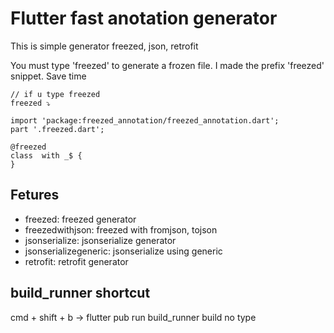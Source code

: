 # Flutter fast anotation generator

This is simple generator freezed, json, retrofit

You must type 'freezed' to generate a frozen file.
I made the prefix 'freezed' snippet.
Save time

```
// if u type freezed
freezed ⤵

import 'package:freezed_annotation/freezed_annotation.dart';
part '.freezed.dart';

@freezed
class  with _$ {
}

```

## Fetures

- freezed: freezed generator
- freezedwithjson: freezed with fromjson, tojson
- jsonserialize: jsonserialize generator
- jsonserializegeneric: jsonserialize using generic
- retrofit: retrofit generator

## build_runner shortcut

cmd + shift + b -> flutter pub run build_runner build
no type

